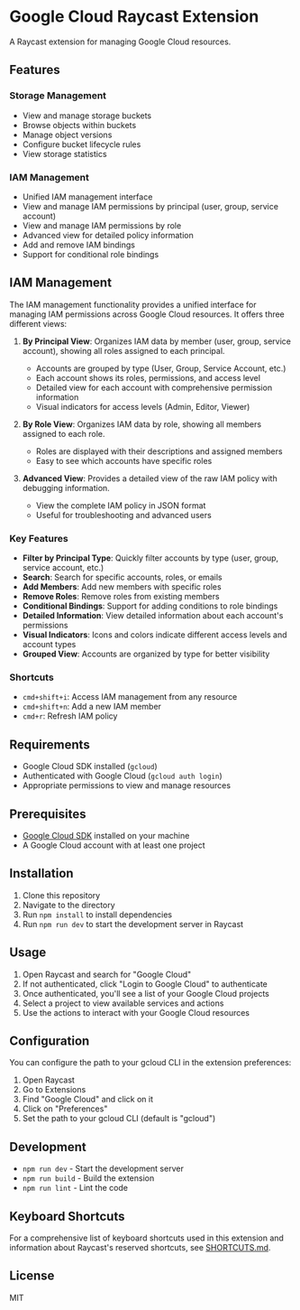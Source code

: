 # Google Cloud Raycast Extension

A Raycast extension for managing Google Cloud resources.

## Features

### Storage Management
- View and manage storage buckets
- Browse objects within buckets
- Manage object versions
- Configure bucket lifecycle rules
- View storage statistics

### IAM Management
- Unified IAM management interface
- View and manage IAM permissions by principal (user, group, service account)
- View and manage IAM permissions by role
- Advanced view for detailed policy information
- Add and remove IAM bindings
- Support for conditional role bindings

## IAM Management

The IAM management functionality provides a unified interface for managing IAM permissions across Google Cloud resources. It offers three different views:

1. **By Principal View**: Organizes IAM data by member (user, group, service account), showing all roles assigned to each principal.
   - Accounts are grouped by type (User, Group, Service Account, etc.)
   - Each account shows its roles, permissions, and access level
   - Detailed view for each account with comprehensive permission information
   - Visual indicators for access levels (Admin, Editor, Viewer)

2. **By Role View**: Organizes IAM data by role, showing all members assigned to each role.
   - Roles are displayed with their descriptions and assigned members
   - Easy to see which accounts have specific roles

3. **Advanced View**: Provides a detailed view of the raw IAM policy with debugging information.
   - View the complete IAM policy in JSON format
   - Useful for troubleshooting and advanced users

### Key Features

- **Filter by Principal Type**: Quickly filter accounts by type (user, group, service account, etc.)
- **Search**: Search for specific accounts, roles, or emails
- **Add Members**: Add new members with specific roles
- **Remove Roles**: Remove roles from existing members
- **Conditional Bindings**: Support for adding conditions to role bindings
- **Detailed Information**: View detailed information about each account's permissions
- **Visual Indicators**: Icons and colors indicate different access levels and account types
- **Grouped View**: Accounts are organized by type for better visibility

### Shortcuts

- `cmd+shift+i`: Access IAM management from any resource
- `cmd+shift+n`: Add a new IAM member
- `cmd+r`: Refresh IAM policy

## Requirements

- Google Cloud SDK installed (`gcloud`)
- Authenticated with Google Cloud (`gcloud auth login`)
- Appropriate permissions to view and manage resources

## Prerequisites

- [Google Cloud SDK](https://cloud.google.com/sdk/docs/install) installed on your machine
- A Google Cloud account with at least one project

## Installation

1. Clone this repository
2. Navigate to the directory
3. Run `npm install` to install dependencies
4. Run `npm run dev` to start the development server in Raycast

## Usage

1. Open Raycast and search for "Google Cloud"
2. If not authenticated, click "Login to Google Cloud" to authenticate
3. Once authenticated, you'll see a list of your Google Cloud projects
4. Select a project to view available services and actions
5. Use the actions to interact with your Google Cloud resources

## Configuration

You can configure the path to your gcloud CLI in the extension preferences:

1. Open Raycast
2. Go to Extensions
3. Find "Google Cloud" and click on it
4. Click on "Preferences"
5. Set the path to your gcloud CLI (default is "gcloud")

## Development

- `npm run dev` - Start the development server
- `npm run build` - Build the extension
- `npm run lint` - Lint the code

## Keyboard Shortcuts

For a comprehensive list of keyboard shortcuts used in this extension and information about Raycast's reserved shortcuts, see [SHORTCUTS.md](docs/SHORTCUTS.md).

## License

MIT